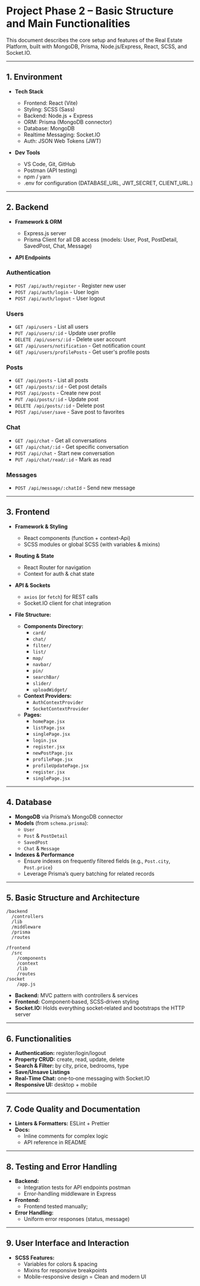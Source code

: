# Project Phase 2 – Basic Structure and Main Functionalities

This document describes the core setup and features of the Real Estate Platform, built with MongoDB, Prisma, Node.js/Express, React, SCSS, and Socket.IO.

---

## 1. Environment

- **Tech Stack**
  - Frontend: React (Vite)
  - Styling: SCSS (Sass)
  - Backend: Node.js + Express
  - ORM: Prisma (MongoDB connector)
  - Database: MongoDB
  - Realtime Messaging: Socket.IO
  - Auth: JSON Web Tokens (JWT)

- **Dev Tools**
  - VS Code, Git, GitHub
  - Postman (API testing)
  - npm / yarn
  - .env for configuration (DATABASE_URL, JWT_SECRET, CLIENT_URL.)

---

## 2. Backend

- **Framework & ORM**
  - Express.js server
  - Prisma Client for all DB access (models: User, Post, PostDetail, SavedPost, Chat, Message)

- **API Endpoints**

### Authentication
- `POST /api/auth/register` - Register new user  
- `POST /api/auth/login` - User login  
- `POST /api/auth/logout` - User logout  

### Users
- `GET /api/users` - List all users  
- `PUT /api/users/:id` - Update user profile  
- `DELETE /api/users/:id` - Delete user account  
- `GET /api/users/notification` - Get notification count  
- `GET /api/users/profilePosts` - Get user's profile posts  

### Posts
- `GET /api/posts` - List all posts  
- `GET /api/posts/:id` - Get post details  
- `POST /api/posts` - Create new post  
- `PUT /api/posts/:id` - Update post  
- `DELETE /api/posts/:id` - Delete post  
- `POST /api/user/save` - Save post to favorites  

### Chat
- `GET /api/chat` - Get all conversations  
- `GET /api/chat/:id` - Get specific conversation  
- `POST /api/chat` - Start new conversation  
- `PUT /api/chat/read/:id` - Mark as read  

### Messages
- `POST /api/message/:chatId` - Send new message  

<!-- ### Test Routes   
- `GET /api/test/should-be-logged-in` - Test authentication  
- `GET /api/test/should-be-admin` - Test admin access   -->

---

## 3. Frontend

- **Framework & Styling**
  - React components (function + context-Api)
  - SCSS modules or global SCSS (with variables & mixins)

- **Routing & State**
  - React Router for navigation
  - Context  for auth & chat state

- **API & Sockets**
  - `axios` (or `fetch`) for REST calls
  - Socket.IO client for chat integration
  

- **File Structure:**
  - **Components Directory:**
    - `card/`
    - `chat/`
    - `filter/`
    - `list/`
    - `map/`
    - `navbar/`
    - `pin/`
    - `searchBar/`
    - `slider/`
    - `uploadWidget/`
  - **Context Providers:**
    - `AuthContextProvider`
    - `SocketContextProvider`
  - **Pages:**
    - `homePage.jsx`
    - `listPage.jsx`
    - `singlePage.jsx`
    - `login.jsx`
    - `register.jsx`
    - `newPostPage.jsx`
    - `profilePage.jsx`
    - `profileUpdatePage.jsx`
    - `register.jsx`
    - `singlePage.jsx`

---

## 4. Database

- **MongoDB** via Prisma’s MongoDB connector
- **Models** (from `schema.prisma`):
  - `User`
  - `Post` & `PostDetail`
  - `SavedPost`
  - `Chat` & `Message`
- **Indexes & Performance**
  - Ensure indexes on frequently filtered fields (e.g., `Post.city`, `Post.price`)
  - Leverage Prisma’s query batching for related records

---

## 5. Basic Structure and Architecture

```
/backend
  /controllers
  /lib 
  /middleware
  /prisma
  /routes

/frontend
  /src
    /components
    /context
    /lib    
    /routes
/socket
    /app.js  
```

- **Backend:** MVC pattern with controllers & services
- **Frontend:** Component‑based, SCSS‑driven styling
- **Socket.IO:** Holds everything socket‑related and bootstraps the HTTP server

---

## 6. Functionalities

- **Authentication:** register/login/logout
- **Property CRUD:** create, read, update, delete
- **Search & Filter:** by city, price, bedrooms, type
- **Save/Unsave Listings**
- **Real‑Time Chat:** one‑to‑one messaging with Socket.IO
- **Responsive UI:** desktop + mobile

---

## 7. Code Quality and Documentation

- **Linters & Formatters:** ESLint + Prettier
- **Docs:**
  - Inline comments for complex logic
  - API reference in README

---

## 8. Testing and Error Handling

- **Backend:**
  - Integration tests for API endpoints postman
  - Error-handling middleware in Express
- **Frontend:**
  - Frontend tested manually;
- **Error Handling:**
  - Uniform error responses (status, message)



---

## 9. User Interface and Interaction

- **SCSS Features:**
  - Variables for colors & spacing
  - Mixins for responsive breakpoints
  - Mobile-responsive design
  = Clean and modern UI

